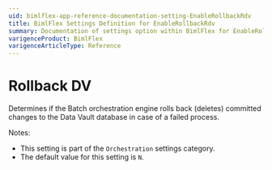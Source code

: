 ```yaml
---
uid: bimlflex-app-reference-documentation-setting-EnableRollbackRdv
title: BimlFlex Settings Definition for EnableRollbackRdv
summary: Documentation of settings option within BimlFlex for EnableRollbackRdv
varigenceProduct: BimlFlex
varigenceArticleType: Reference
---
```


# Rollback DV

Determines if the Batch orchestration engine rolls back (deletes) committed changes to the Data Vault database in case of a failed process.

Notes:

* This setting is part of the `Orchestration` settings category.
* The default value for this setting is `N`.
